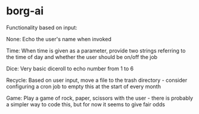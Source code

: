 # borg-ai

Functionality based on input:

None:
Echo the user's name when invoked

Time:
When time is given as a parameter, provide two strings referring to the time of day and whether the user should be on/off the job

Dice:
Very basic diceroll to echo number from 1 to 6

Recycle:
Based on user input, move a file to the trash directory - consider configuring a cron job to empty this at the start of every month

Game:
Play a game of rock, paper, scissors with the user - there is probably a simpler way to code this, but for now it seems to give fair odds
